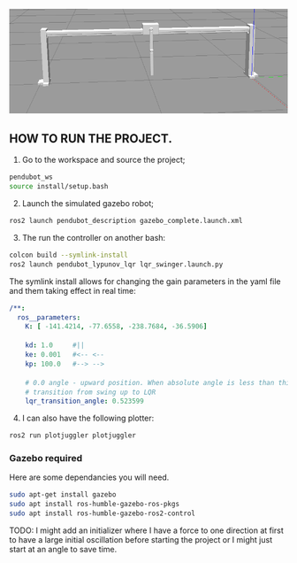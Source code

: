 ![PENDUBOT](/extra_files/Screenshot%202024-11-28%20171653.png)

## HOW TO RUN THE PROJECT.
1. Go to the workspace and source the project;

```bash
pendubot_ws
source install/setup.bash
```

2. Launch the simulated gazebo robot;

```bash
ros2 launch pendubot_description gazebo_complete.launch.xml
```

3. The run the controller on another bash:

```bash
colcon build --symlink-install
ros2 launch pendubot_lypunov_lqr lqr_swinger.launch.py
```
The symlink install allows for changing the gain parameters in the yaml file and them taking effect in real time:

```yaml
/**:
  ros__parameters:
    K: [ -141.4214, -77.6558, -238.7684, -36.5906]

    kd: 1.0     #||
    ke: 0.001   #<-- <--
    kp: 100.0   #--> -->

    # 0.0 angle - upward position. When absolute angle is less than this threshold
    # transition from swing up to LQR
    lqr_transition_angle: 0.523599
```

4. I can also have the following plotter:

```bash
ros2 run plotjuggler plotjuggler
```

### Gazebo required

Here are some dependancies you will need.

```bash
sudo apt-get install gazebo
sudo apt install ros-humble-gazebo-ros-pkgs
sudo apt install ros-humble-gazebo-ros2-control
```


TODO: I might add an initializer where I have a force to one direction at first to have a large initial oscillation before starting the project or I might just start at an angle to save time.
